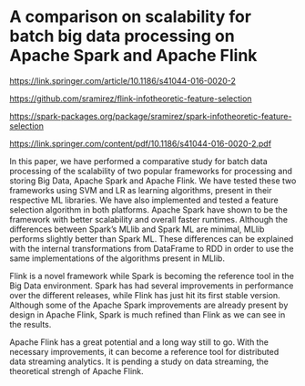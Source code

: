 

# A comparison on scalability for batch big data processing on Apache Spark and Apache Flink

https://link.springer.com/article/10.1186/s41044-016-0020-2

https://github.com/sramirez/flink-infotheoretic-feature-selection

https://spark-packages.org/package/sramirez/spark-infotheoretic-feature-selection

https://link.springer.com/content/pdf/10.1186/s41044-016-0020-2.pdf


In this paper, we have performed a comparative study for batch data processing of the scalability of two popular frameworks for processing and storing Big Data, Apache Spark and Apache Flink. We have tested these two frameworks using SVM and LR as learning algorithms, present in their respective ML libraries. We have also implemented and tested a feature selection algorithm in both platforms. Apache Spark have shown to be the framework with better scalability and overall faster runtimes. Although the differences between Spark’s MLlib and Spark ML are minimal, MLlib performs slightly better than Spark ML. These differences can be explained with the internal transformations from DataFrame to RDD in order to use the same implementations of the algorithms present in MLlib.

Flink is a novel framework while Spark is becoming the reference tool in the Big Data environment. Spark has had several improvements in performance over the different releases, while Flink has just hit its first stable version. Although some of the Apache Spark improvements are already present by design in Apache Flink, Spark is much refined than Flink as we can see in the results.

Apache Flink has a great potential and a long way still to go. With the necessary improvements, it can become a reference tool for distributed data streaming analytics. It is pending a study on data streaming, the theoretical strengh of Apache Flink.




